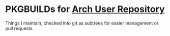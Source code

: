 # PKGBUILDs for [Arch User Repository](https://aur.archlinux.org)

Things I maintain, checked into git as subtrees for easier management or pull requests.

